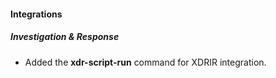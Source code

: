 
#### Integrations
##### Investigation & Response
 - Added the **xdr-script-run** command for XDRIR integration.